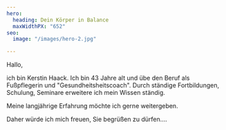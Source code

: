 ```yaml
---
hero:
  heading: Dein Körper in Balance
  maxWidthPX: "652"
seo:
  image: "/images/hero-2.jpg"

---
```

Hallo,

ich bin Kerstin Haack. Ich bin 43 Jahre alt und übe den Beruf als Fußpflegerin und "Gesundheitsheitscoach". Durch ständige Fortbildungen, Schulung, Seminare erweitere ich mein Wissen ständig.

Meine langjährige Erfahrung möchte ich gerne weitergeben.

Daher würde ich mich freuen, Sie begrüßen zu dürfen….